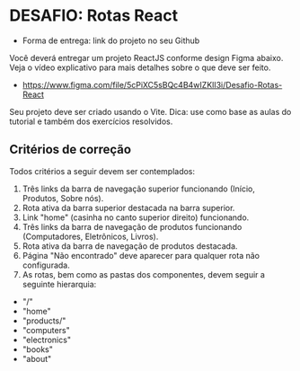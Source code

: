 # DESAFIO: Rotas React


- Forma de entrega: link do projeto no seu Github

Você deverá entregar um projeto ReactJS conforme design Figma abaixo. Veja o vídeo explicativo para mais
detalhes sobre o que deve ser feito.

- https://www.figma.com/file/5cPiXC5sBQc4B4wIZKlI3i/Desafio-Rotas-React

Seu projeto deve ser criado usando o Vite.
Dica: use como base as aulas do tutorial e também dos exercícios resolvidos.



## Critérios de correção

Todos critérios a seguir devem ser contemplados:
1) Três links da barra de navegação superior funcionando (Início, Produtos, Sobre nós).
2) Rota ativa da barra superior destacada na barra superior.
3) Link "home" (casinha no canto superior direito) funcionando.
4) Três links da barra de navegação de produtos funcionando (Computadores, Eletrônicos, Livros).
5) Rota ativa da barra de navegação de produtos destacada.
6) Página "Não encontrado" deve aparecer para qualquer rota não configurada.
7) As rotas, bem como as pastas dos componentes, devem seguir a seguinte hierarquia:
- "/"
- "home"
- "products/"
- "computers"
- "electronics"
- "books"
- "about"
